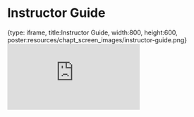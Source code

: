 # Instructor Guide
 
{type: iframe, title:Instructor Guide, width:800, height:600, poster:resources/chapt_screen_images/instructor-guide.png}
![](http://science.c-moor.org/CURE-MicrobialMysteries/instructor-guide.html)
 

 
